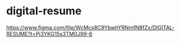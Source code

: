 # digital-resume
 https://www.figma.com/file/WcMcs8C9YbwhYRNmfN8fZx/DIGITAL-RESUME?t=Pj3YKG15s3TM0J99-6
